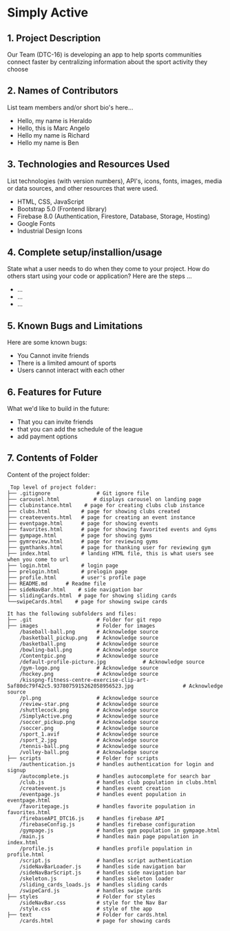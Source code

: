 # Simply Active

## 1. Project Description
Our Team (DTC-16) is developing an app to help sports communities connect faster by centralizing information about the sport activity they choose 

## 2. Names of Contributors
List team members and/or short bio's here... 
* Hello, my name is Heraldo
* Hello, this is Marc Angelo
* Hello my name is Richard
* Hello my name is Ben
	
## 3. Technologies and Resources Used
List technologies (with version numbers), API's, icons, fonts, images, media or data sources, and other resources that were used.
* HTML, CSS, JavaScript
* Bootstrap 5.0 (Frontend library)
* Firebase 8.0 (Authentication, Firestore, Database, Storage, Hosting)
* Google Fonts
* Industrial Design Icons

## 4. Complete setup/installion/usage
State what a user needs to do when they come to your project.  How do others start using your code or application?
Here are the steps ...
* ...
* ...
* ...

## 5. Known Bugs and Limitations
Here are some known bugs:
* You Cannot invite friends
* There is a limited amount of sports
* Users cannot interact with each other

## 6. Features for Future
What we'd like to build in the future:
* That you can invite friends
* that you can add the schedule of the league
* add payment options
	
## 7. Contents of Folder
Content of the project folder:

```
 Top level of project folder: 
├── .gitignore               # Git ignore file
├── carousel.html           # displays carousel on landing page
├── clubinstance.html    # page for creating clubs club instance
├── clubs.html          # page for showing clubs created
├── createevents.html   # page for creating an event instance
├── eventpage.html      # page for showing events 
├── favorites.html      # page for showing favorited events and Gyms
├── gympage.html        # page for showing gyms
├── gymreview.html      # page for reviewing gyms
├── gymthanks.html      # page for thanking user for reviewing gym
├── index.html          # landing HTML file, this is what users see when you come to url
├── login.html          # login page      
├── prelogin.html       # prelogin page
├── profile.html        # user's profile page
├── README.md      # Readme file
├── sideNavBar.html    # side navigation bar
├── slidingCards.html  # page for showing sliding cards
└──swipeCards.html    # page for showing swipe cards

It has the following subfolders and files:
├── .git                     # Folder for git repo
├── images                   # Folder for images
    /baseball-ball.png       # Acknowledge source
    /basketball_pickup.png   # Acknowledge source
    /basketball.png          # Acknowledge source
    /bowling-ball.png        # Acknowledge source
    /Contentpic.png          # Acknowledge source
    /default-profile-picture.jpg            # Acknowledge source
    /gym-logo.png            # Acknowledge source
    /hockey.png              # Acknowledge source
    /kisspng-fitness-centre-exercise-clip-art-5af80dc79f42c5.9378075915262058956523.jpg                # Acknowledge source
    /pl.png                  # Acknowledge source
    /review-star.png         # Acknowledge source
    /shuttlecock.png         # Acknowledge source
    /SimplyActive.png        # Acknowledge source
    /soccer_pickup.png       # Acknowledge source
    /soccer.png              # Acknowledge source
    /sport_1.avif            # Acknowledge source
    /sport_2.jpg             # Acknowledge source
    /tennis-ball.png         # Acknowledge source
    /volley-ball.png         # Acknowledge source
├── scripts                  # Folder for scripts
    /authentication.js       # handles authentication for login and signup
    /autocomplete.js         # handles autocomplete for search bar
    /club.js                 # handles club population in clubs.html
    /createevent.js          # handles event creation
    /eventpage.js            # handles event population in eventpage.html
    /favoritepage.js         # handles favorite population in favorites.html
    /firebaseAPI_DTC16.js    # handles firebase API
    /firebaseConfig.js       # handles firebase configuration
    /gympage.js              # handles gym population in gympage.html
    /main.js                 # handles main page population in index.html
    /profile.js              # handles profile population in profile.html
    /script.js               # handles script authentication
    /sideNavBarLoader.js     # handles side navigation bar
    /sideNavBarScript.js     # handles side navigation bar
    /skeleton.js             # handles skeleton loader
    /sliding_cards_loads.js  # handles sliding cards
    /swipeCard.js            # handles swipe cards
├── styles                   # Folder for styles
    /sideNavBar.css          # style for the Nav Bar
    /style.css               # style of the app
├── text                     # Folder for cards.html
    /cards.html              # page for showing cards 



```


